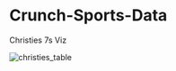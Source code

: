 # Crunch-Sports-Data
Christies 7s Viz

![christies_table](https://user-images.githubusercontent.com/20558188/173161873-e5e5935c-701c-40b6-8809-c96e468e74cf.png)

